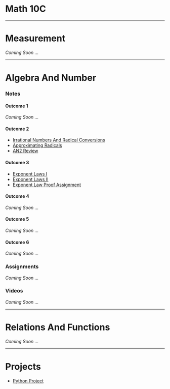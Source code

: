 # Math 10C 
---
# Measurement 
<i> Coming Soon ... </i>

---
# Algebra And Number 
### Notes 
#### Outcome 1 
<i> Coming Soon ... </i>

#### Outcome 2
* <a href="https://mrfanning.github.io/Math10/AN/AN2/AN2I.pdf"> Irrational Numbers And Radical Conversions </a>
* <a href="https://mrfanning.github.io/Math10/AN/AN2/AN2II.pdf"> Approximating Radicals </a>
* <a href="https://mrfanning.github.io/Math10/AN/AN2/AN2Review.pdf"> AN2 Review </a>

#### Outcome 3
* <a href="https://mrfanning.github.io/Math10/AN/AN3/AN3I.pdf"> Exponent Laws I </a>
* <a href="https://mrfanning.github.io/Math10/AN/AN3/AN3II.pdf"> Exponent Laws II </a>
* <a href="https://mrfanning.github.io/Math10/AN/AN3/AN3Proofs.pdf"> Exponent Law Proof Assignment </a>

#### Outcome 4
<i> Coming Soon ... </i>
#### Outcome 5
<i> Coming Soon ... </i>
#### Outcome 6
<i> Coming Soon ... </i>
### Assignments
<i> Coming Soon ... </i>
### Videos
<i> Coming Soon ... </i>

---
# Relations And Functions
<i> Coming Soon ... </i>

---
# Projects
* <a href="https://mrfanning.github.io/MrFanning.github.io-PythonProject/"> Python Project </a> 

 
